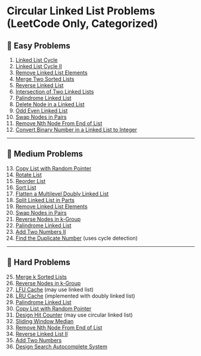
# Circular Linked List Problems (LeetCode Only, Categorized)

## 📘 Easy Problems

1. [Linked List Cycle](https://leetcode.com/problems/linked-list-cycle/)
2. [Linked List Cycle II](https://leetcode.com/problems/linked-list-cycle-ii/)
3. [Remove Linked List Elements](https://leetcode.com/problems/remove-linked-list-elements/)
4. [Merge Two Sorted Lists](https://leetcode.com/problems/merge-two-sorted-lists/)
5. [Reverse Linked List](https://leetcode.com/problems/reverse-linked-list/)
6. [Intersection of Two Linked Lists](https://leetcode.com/problems/intersection-of-two-linked-lists/)
7. [Palindrome Linked List](https://leetcode.com/problems/palindrome-linked-list/)
8. [Delete Node in a Linked List](https://leetcode.com/problems/delete-node-in-a-linked-list/)
9. [Odd Even Linked List](https://leetcode.com/problems/odd-even-linked-list/)
10. [Swap Nodes in Pairs](https://leetcode.com/problems/swap-nodes-in-pairs/)
11. [Remove Nth Node From End of List](https://leetcode.com/problems/remove-nth-node-from-end-of-list/)
12. [Convert Binary Number in a Linked List to Integer](https://leetcode.com/problems/convert-binary-number-in-a-linked-list-to-integer/)

***

## 📗 Medium Problems

13. [Copy List with Random Pointer](https://leetcode.com/problems/copy-list-with-random-pointer/)
14. [Rotate List](https://leetcode.com/problems/rotate-list/)
15. [Reorder List](https://leetcode.com/problems/reorder-list/)
16. [Sort List](https://leetcode.com/problems/sort-list/)
17. [Flatten a Multilevel Doubly Linked List](https://leetcode.com/problems/flatten-a-multilevel-doubly-linked-list/)
18. [Split Linked List in Parts](https://leetcode.com/problems/split-linked-list-in-parts/)
19. [Remove Linked List Elements](https://leetcode.com/problems/remove-linked-list-elements/)
20. [Swap Nodes in Pairs](https://leetcode.com/problems/swap-nodes-in-pairs/)
21. [Reverse Nodes in k-Group](https://leetcode.com/problems/reverse-nodes-in-k-group/)
22. [Palindrome Linked List](https://leetcode.com/problems/palindrome-linked-list/)
23. [Add Two Numbers II](https://leetcode.com/problems/add-two-numbers-ii/)
24. [Find the Duplicate Number](https://leetcode.com/problems/find-the-duplicate-number/) (uses cycle detection)

***

## 📕 Hard Problems

25. [Merge k Sorted Lists](https://leetcode.com/problems/merge-k-sorted-lists/)
26. [Reverse Nodes in k-Group](https://leetcode.com/problems/reverse-nodes-in-k-group/)
27. [LFU Cache](https://leetcode.com/problems/lfu-cache/) (may use linked list)
28. [LRU Cache](https://leetcode.com/problems/lru-cache/) (implemented with doubly linked list)
29. [Palindrome Linked List](https://leetcode.com/problems/palindrome-linked-list/)
30. [Copy List with Random Pointer](https://leetcode.com/problems/copy-list-with-random-pointer/)
31. [Design Hit Counter](https://leetcode.com/problems/design-hit-counter/) (may use circular linked list)
32. [Sliding Window Median](https://leetcode.com/problems/sliding-window-median/)
33. [Remove Nth Node From End of List](https://leetcode.com/problems/remove-nth-node-from-end-of-list/)
34. [Reverse Linked List II](https://leetcode.com/problems/reverse-linked-list-ii/)
35. [Add Two Numbers](https://leetcode.com/problems/add-two-numbers/)
36. [Design Search Autocomplete System](https://leetcode.com/problems/design-search-autocomplete-system/)


